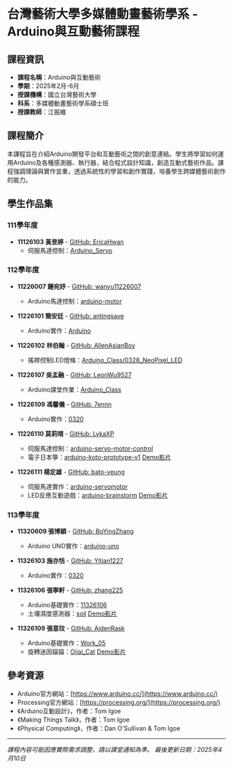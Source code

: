 # 台灣藝術大學多媒體動畫藝術學系 - Arduino與互動藝術課程

## 課程資訊
- **課程名稱**：Arduino與互動藝術
- **學期**：2025年2月-6月
- **授課機構**：國立台灣藝術大學
- **科系**：多媒體動畫藝術學系碩士班
- **授課教師**：江振維


## 課程簡介
本課程旨在介紹Arduino開發平台和互動藝術之間的創意連結。學生將學習如何運用Arduino及各種感測器、執行器，結合程式設計知識，創造互動式藝術作品。課程強調理論與實作並重，透過系統性的學習和創作實踐，培養學生跨媒體藝術創作的能力。



## 學生作品集
### 111學年度
- **11126103 黃昱婷** - [GitHub: EricaHwan](https://github.com/EricaHwan)
  - 伺服馬達控制：[Arduino_Servo](https://github.com/EricaHwan/Arduino_Servo)

### 112學年度
- **11226007 鍾宛妤** - [GitHub: wanyu11226007](https://github.com/wanyu11226007)
  - Arduino馬達控制：[arduino-motor](https://github.com/wanyu11226007/arduino-motor)
  
- **11226101 簡安廷** - [GitHub: antingsave](https://github.com/antingsave)
  - Arduino實作：[Arduino](https://github.com/antingsave/Arduino)
  
- **11226102 林伯翰** - [GitHub: AllenAsianBoy](https://github.com/AllenAsianBoy)
  - 搖桿控制LED燈條：[Arduino_Class/0328_NeoPixel_LED](https://github.com/AllenAsianBoy/Arduino_Class/tree/096fa33701edefad025d4d9dc4c48803843c44db/0328_NeoPixel_LED)
  
- **11226107 吳孟融** - [GitHub: LeonWu9527](https://github.com/LeonWu9527)
  - Arduino課堂作業：[Arduino_Class](https://github.com/LeonWu9527/Arduino_Class.git)
  
- **11226109 馮馨儀** - [GitHub: 7ennn](https://github.com/7ennn)
  - Arduino實作：[0320](https://github.com/7ennn/0320)
  
- **11226110 莫莉晴** - [GitHub: LykaXP](https://github.com/LykaXP)
  - 伺服馬達控制：[arduino-servo-motor-control](https://github.com/LykaXP/arduino-servo-motor-control)
  - 電子日本箏：[arduino-koto-prototype-v1](https://github.com/LykaXP/arduino-koto-prototype-v1) [Demo影片](https://youtube.com/shorts/yy7iB3WY0-4)
  
- **11226111 楊定雄** - [GitHub: bato-yeung](https://github.com/bato-yeung)
  - 伺服馬達實作：[arduino-servomotor](https://github.com/bato-yeung/arduino-servomotor)
  - LED反應互動遊戲：[arduino-brainstorm](https://github.com/bato-yeung/arduino-brainstorm) [Demo影片](https://www.youtube.com/shorts/ZwI1-EiM5uY)

### 113學年度
- **11320609 張博穎** - [GitHub: BoYingZhang](https://github.com/BoYingZhang)
  - Arduino UNO實作：[arduino-uno](https://github.com/BoYingZhang/arduino-uno)
  
- **11326103 施亦恬** - [GitHub: Yitian1227](https://github.com/Yitian1227)
  - Arduino實作：[0320](https://github.com/Yitian1227/0320.git)
  
- **11326106 張寧軒** - [GitHub: zhang225](https://github.com/zhang225)
  - Arduino基礎實作：[11326106](https://github.com/zhang225/11326106)
  - 土壤濕度感測器：[soil](https://github.com/zhang225/soil) [Demo影片](https://youtu.be/1OfKOtrYONE)
  
- **11326109 張意玟** - [GitHub: AidenRask](https://github.com/AidenRask)
  - Arduino基礎實作：[Work_05](https://github.com/AidenRask/Work_05/tree/main)
  - 旋轉迷因貓貓：[Oiiai_Cat](https://github.com/AidenRask/Oiiai_Cat) [Demo影片](https://youtu.be/ocnU_4ZAqn4)

## 參考資源
- Arduino官方網站：[https://www.arduino.cc/](https://www.arduino.cc/)
- Processing官方網站：[https://processing.org/](https://processing.org/)
- 《Arduino互動設計》，作者：Tom Igoe
- 《Making Things Talk》，作者：Tom Igoe
- 《Physical Computing》，作者：Dan O'Sullivan & Tom Igoe



---

*課程內容可能因應實際需求調整，請以課堂通知為準。*
*最後更新日期：2025年4月10日*

